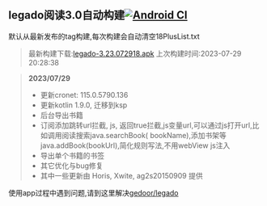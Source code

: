 ## legado阅读3.0自动构建[![Android CI](https://github.com/10bits/gedoor-Build/workflows/Android%20CI/badge.svg)](https://github.com/10bits/gedoor-Build/actions)

默认从最新发布的tag构建,每次构建会自动清空18PlusList.txt

> 最新构建下载:[legado-3.23.072918.apk](https://github.com/xianum/gedoor-Build/releases/download/legado-3.23.072918/legado-3.23.072918.apk) 上次构建时间:2023-07-29 20:28:38
<!--start-->
> **2023/07/29**
> 
> * 更新cronet: 115.0.5790.136
> * 更新kotlin 1.9.0, 迁移到ksp
> * 后台导出书籍
> * 订阅添加跳转url拦截, js, 返回true拦截,js变量url,可以通过js打开url,比如调用阅读搜索java.searchBook(
>   bookName),添加书架等java.addBook(bookUrl),简化规则写法,不用webView js注入
> * 导出单个书籍的书签
> * 其它优化与bug修复
> * 其中一些更新由 Horis, Xwite, ag2s20150909 提供
<!--end-->
  
使用app过程中遇到问题,请到这里解决[gedoor/legado](https://github.com/gedoor/legado/issues)

